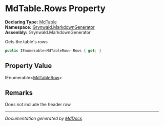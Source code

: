﻿<!--  
  <auto-generated>   
    The contents of this file were generated by a tool.  
    Changes to this file may be list if the file is regenerated  
  </auto-generated>   
-->

# MdTable.Rows Property

**Declaring Type:** [MdTable](../index.md)  
**Namespace:** [Grynwald.MarkdownGenerator](../../index.md)  
**Assembly:** Grynwald.MarkdownGenerator

Gets the table's rows

```csharp
public IEnumerable<MdTableRow> Rows { get; }
```

## Property Value

IEnumerable\<[MdTableRow](../../MdTableRow/index.md)\>

## Remarks

Does not include the header row

___

*Documentation generated by [MdDocs](https://github.com/ap0llo/mddocs)*
